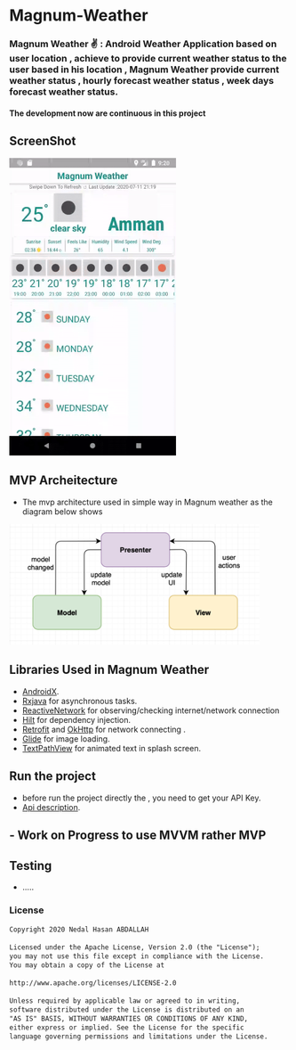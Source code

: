 # Magnum-Weather
### Magnum Weather ✌️ : Android Weather Application based on user location , achieve to provide current weather status to the user based in his location , Magnum Weather provide current weather status , hourly forecast weather status , week days forecast weather status.
#### The development now are continuous in this project
## ScreenShot

<img src="/magnumWeather.gif" alt="drawing" width="300"/>

## MVP Archeitecture
* The mvp architecture used in simple way in Magnum weather as the diagram below shows

<img src="art/mvp.png" alt="screenshot" width="450"/>

## Libraries Used in Magnum Weather
* [AndroidX](https://developer.android.com/jetpack/androidx).
* [Rxjava](https://github.com/ReactiveX/RxJava) for asynchronous tasks.
* [ReactiveNetwork](https://github.com/pwittchen/ReactiveNetwork) for observing/checking internet/network connection
* [Hilt](https://developer.android.com/training/dependency-injection/hilt-android) for dependency injection.
* [Retrofit](https://square.github.io/retrofit/) and [OkHttp](https://square.github.io/okhttp/) for network connecting .
* [Glide](https://github.com/bumptech/glide) for image loading.
* [TextPathView](https://github.com/totond/TextPathView) for animated text in splash screen.

## Run the project
* before run the project directly the , you need to get your API Key.
* [Api description](https://openweathermap.org/api).

## - Work on Progress to use MVVM rather MVP

## Testing 
* .....
### License

```
Copyright 2020 Nedal Hasan ABDALLAH

Licensed under the Apache License, Version 2.0 (the "License");
you may not use this file except in compliance with the License.
You may obtain a copy of the License at

http://www.apache.org/licenses/LICENSE-2.0

Unless required by applicable law or agreed to in writing,
software distributed under the License is distributed on an 
"AS IS" BASIS, WITHOUT WARRANTIES OR CONDITIONS OF ANY KIND,
either express or implied. See the License for the specific 
language governing permissions and limitations under the License.

```
